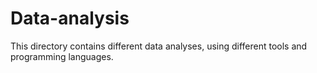 # Data-analysis
This directory contains different data analyses, using different tools and programming languages.
